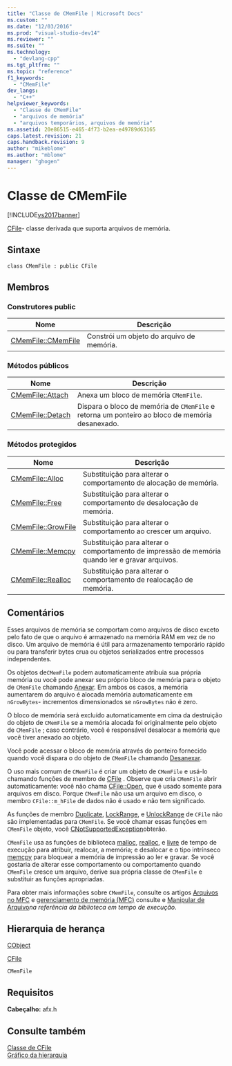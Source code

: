 ```yaml
---
title: "Classe de CMemFile | Microsoft Docs"
ms.custom: ""
ms.date: "12/03/2016"
ms.prod: "visual-studio-dev14"
ms.reviewer: ""
ms.suite: ""
ms.technology: 
  - "devlang-cpp"
ms.tgt_pltfrm: ""
ms.topic: "reference"
f1_keywords: 
  - "CMemFile"
dev_langs: 
  - "C++"
helpviewer_keywords: 
  - "Classe de CMemFile"
  - "arquivos de memória"
  - "arquivos temporários, arquivos de memória"
ms.assetid: 20e86515-e465-4f73-b2ea-e49789d63165
caps.latest.revision: 21
caps.handback.revision: 9
author: "mikeblome"
ms.author: "mblome"
manager: "ghogen"
---
```

# Classe de CMemFile
[!INCLUDE[vs2017banner](../../assembler/inline/includes/vs2017banner.md)]

[CFile](../../mfc/reference/cfile-class.md)\- classe derivada que suporta arquivos de memória.  
  
## Sintaxe  
  
```  
class CMemFile : public CFile  
```  
  
## Membros  
  
### Construtores public  
  
|Nome|Descrição|  
|----------|---------------|  
|[CMemFile::CMemFile](../Topic/CMemFile::CMemFile.md)|Constrói um objeto do arquivo de memória.|  
  
### Métodos públicos  
  
|Nome|Descrição|  
|----------|---------------|  
|[CMemFile::Attach](../Topic/CMemFile::Attach.md)|Anexa um bloco de memória `CMemFile`.|  
|[CMemFile::Detach](../Topic/CMemFile::Detach.md)|Dispara o bloco de memória de `CMemFile` e retorna um ponteiro ao bloco de memória desanexado.|  
  
### Métodos protegidos  
  
|Nome|Descrição|  
|----------|---------------|  
|[CMemFile::Alloc](../Topic/CMemFile::Alloc.md)|Substituição para alterar o comportamento de alocação de memória.|  
|[CMemFile::Free](../Topic/CMemFile::Free.md)|Substituição para alterar o comportamento de desalocação de memória.|  
|[CMemFile::GrowFile](../Topic/CMemFile::GrowFile.md)|Substituição para alterar o comportamento ao crescer um arquivo.|  
|[CMemFile::Memcpy](../Topic/CMemFile::Memcpy.md)|Substituição para alterar o comportamento de impressão de memória quando ler e gravar arquivos.|  
|[CMemFile::Realloc](../Topic/CMemFile::Realloc.md)|Substituição para alterar o comportamento de realocação de memória.|  
  
## Comentários  
 Esses arquivos de memória se comportam como arquivos de disco exceto pelo fato de que o arquivo é armazenado na memória RAM em vez de no disco.  Um arquivo de memória é útil para armazenamento temporário rápido ou para transferir bytes crua ou objetos serializados entre processos independentes.  
  
 Os objetos de`CMemFile` podem automaticamente atribuia sua própria memória ou você pode anexar seu próprio bloco de memória para o objeto de `CMemFile` chamando [Anexar](../Topic/CMemFile::Attach.md).  Em ambos os casos, a memória aumentarem do arquivo é alocada memória automaticamente em `nGrowBytes`\- incrementos dimensionados se `nGrowBytes` não é zero.  
  
 O bloco de memória será excluído automaticamente em cima da destruição do objeto de `CMemFile` se a memória alocada foi originalmente pelo objeto de `CMemFile` ; caso contrário, você é responsável desalocar a memória que você tiver anexado ao objeto.  
  
 Você pode acessar o bloco de memória através do ponteiro fornecido quando você dispara o do objeto de `CMemFile` chamando [Desanexar](../Topic/CMemFile::Detach.md).  
  
 O uso mais comum de `CMemFile` é criar um objeto de `CMemFile` e usá\-lo chamando funções de membro de [CFile](../../mfc/reference/cfile-class.md) .  Observe que cria `CMemFile` abrir automaticamente: você não chama [CFile::Open](../Topic/CFile::Open.md), que é usado somente para arquivos em disco.  Porque `CMemFile` não usa um arquivo em disco, o membro `CFile::m_hFile` de dados não é usado e não tem significado.  
  
 As funções de membro [Duplicate](../Topic/CFile::Duplicate.md), [LockRange](../Topic/CFile::LockRange.md), e [UnlockRange](../Topic/CFile::UnlockRange.md) de `CFile` não são implementadas para `CMemFile`.  Se você chamar essas funções em `CMemFile` objeto, você [CNotSupportedException](../../mfc/reference/cnotsupportedexception-class.md)obterão.  
  
 `CMemFile` usa as funções de biblioteca [malloc](../../c-runtime-library/reference/malloc.md), [realloc](../../c-runtime-library/reference/realloc.md), e [livre](../../c-runtime-library/reference/free.md) de tempo de execução para atribuir, realocar, a memória; e desalocar e o tipo intrínseco [memcpy](../../c-runtime-library/reference/memcpy-wmemcpy.md) para bloquear a memória de impressão ao ler e gravar.  Se você gostaria de alterar esse comportamento ou comportamento quando `CMemFile` cresce um arquivo, derive sua própria classe de `CMemFile` e substituir as funções apropriadas.  
  
 Para obter mais informações sobre `CMemFile`, consulte os artigos [Arquivos no MFC](../../mfc/files-in-mfc.md) e [gerenciamento de memória \(MFC\)](../../mfc/memory-management.md) consulte e [Manipular de Arquivo](../../c-runtime-library/file-handling.md)*na referência da biblioteca em tempo de execução*.  
  
## Hierarquia de herança  
 [CObject](../Topic/CObject%20Class.md)  
  
 [CFile](../../mfc/reference/cfile-class.md)  
  
 `CMemFile`  
  
## Requisitos  
 **Cabeçalho:** afx.h  
  
## Consulte também  
 [Classe de CFile](../../mfc/reference/cfile-class.md)   
 [Gráfico da hierarquia](../../mfc/hierarchy-chart.md)